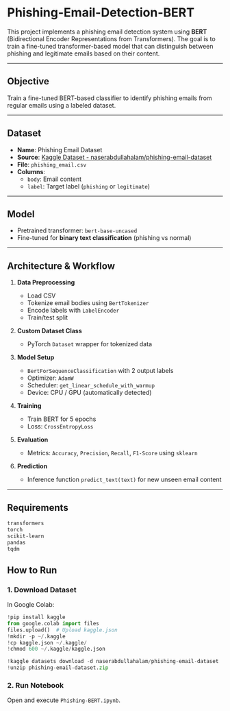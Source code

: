 # Phishing-Email-Detection-BERT

This project implements a phishing email detection system using **BERT** (Bidirectional Encoder Representations from Transformers). The goal is to train a fine-tuned transformer-based model that can distinguish between phishing and legitimate emails based on their content.

---

## Objective

Train a fine-tuned BERT-based classifier to identify phishing emails from regular emails using a labeled dataset.

---

## Dataset

- **Name**: Phishing Email Dataset  
- **Source**: [Kaggle Dataset - naserabdullahalam/phishing-email-dataset](https://www.kaggle.com/datasets/naserabdullahalam/phishing-email-dataset)  
- **File**: `phishing_email.csv`
- **Columns**:
  - `body`: Email content
  - `label`: Target label (`phishing` or `legitimate`)

---

## Model

- Pretrained transformer: `bert-base-uncased`
- Fine-tuned for **binary text classification** (phishing vs normal)
---

## Architecture & Workflow

1. **Data Preprocessing**
   - Load CSV
   - Tokenize email bodies using `BertTokenizer`
   - Encode labels with `LabelEncoder`
   - Train/test split

2. **Custom Dataset Class**
   - PyTorch `Dataset` wrapper for tokenized data

3. **Model Setup**
   - `BertForSequenceClassification` with 2 output labels
   - Optimizer: `AdamW`
   - Scheduler: `get_linear_schedule_with_warmup`
   - Device: CPU / GPU (automatically detected)

4. **Training**
   - Train BERT for 5 epochs
   - Loss: `CrossEntropyLoss`

5. **Evaluation**
   - Metrics: `Accuracy`, `Precision`, `Recall`, `F1-Score` using `sklearn`

6. **Prediction**
   - Inference function `predict_text(text)` for new unseen email content

---


## Requirements

```bash
transformers
torch
scikit-learn
pandas
tqdm
````

## How to Run

### 1. Download Dataset

In Google Colab:

```python
!pip install kaggle
from google.colab import files
files.upload()  # Upload kaggle.json
!mkdir -p ~/.kaggle
!cp kaggle.json ~/.kaggle/
!chmod 600 ~/.kaggle/kaggle.json

!kaggle datasets download -d naserabdullahalam/phishing-email-dataset
!unzip phishing-email-dataset.zip
```

### 2. Run Notebook

Open and execute `Phishing-BERT.ipynb`.

